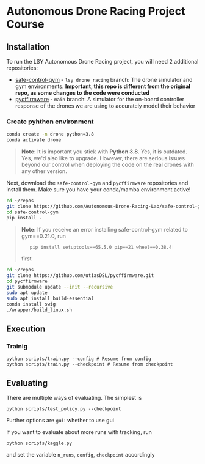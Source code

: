 # Autonomous Drone Racing Project Course

## Installation

To run the LSY Autonomous Drone Racing project, you will need 2 additional repositories:
- [safe-control-gym](https://github.com/Autonomous-Drone-Racing-Lab/safe-control-gym.git) - `lsy_drone_racing` branch: The drone simulator and gym environments. **Important, this repo is different from the original repo, as some changes to the code were conducted**
- [pycffirmware](https://github.com/utiasDSL/pycffirmware) - `main` branch: A simulator for the on-board controller response of the drones we are using to accurately model their behavior


### Create pyhthon environment
```bash
conda create -n drone python=3.8
conda activate drone
```

> **Note:** It is important you stick with **Python 3.8**. Yes, it is outdated. Yes, we'd also like to upgrade. However, there are serious issues beyond our control when deploying the code on the real drones with any other version.

Next, download the `safe-control-gym` and `pycffirmware` repositories and install them. Make sure you have your conda/mamba environment active!

```bash
cd ~/repos
git clone https://github.com/Autonomous-Drone-Racing-Lab/safe-control-gym.git
cd safe-control-gym
pip install .
```

> **Note:** If you receive an error installing safe-control-gym related to gym==0.21.0, run
> ```bash
>    pip install setuptools==65.5.0 pip==21 wheel==0.38.4
> ```
> first

```bash
cd ~/repos
git clone https://github.com/utiasDSL/pycffirmware.git
cd pycffirmware
git submodule update --init --recursive
sudo apt update
sudo apt install build-essential
conda install swig
./wrapper/build_linux.sh
```

## Execution
### Trainig
```
python scripts/train.py --config # Resume from config
python scripts/train.py --checkpoint # Resume from checkpoint
```

## Evaluating
There are multiple ways of evaluating. The simplest is
```
python scripts/test_policy.py --checkpoint 
```
Further options are `gui`: whether to use gui

If you want to evaluate about more runs with tracking, run
```
python scripts/kaggle.py
```
and set the variable `n_runs`, `config`, `checkpoint` accordingly